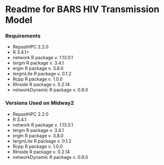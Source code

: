 # Readme for BARS HIV Transmission Model #

### Requirements ###

* RepastHPC 2.2.0
* R 3.4.1+ 
* network R package v. 1.13.0.1 
* tergm R package v. 3.4.1 
* ergm  R package v. 3.8.0 
* tergmLite R package v. 0.1.2 
* Rcpp R package v. 1.0.0
* RInside R package v. 0.2.14
* networkDynamic R package v. 0.9.0


### Versions Used on Midway2 ###

* RepastHPC 2.2.0
* R 3.4.1
* network R package v. 1.13.0.1 
* tergm R package v. 3.4.1
* ergm  R package v. 3.8.0 
* tergmLite R package v. 0.1.2
* Rcpp R package v. 1.0.0
* RInside R package v. 0.2.14
* networkDynamic R package v. 0.9.0

